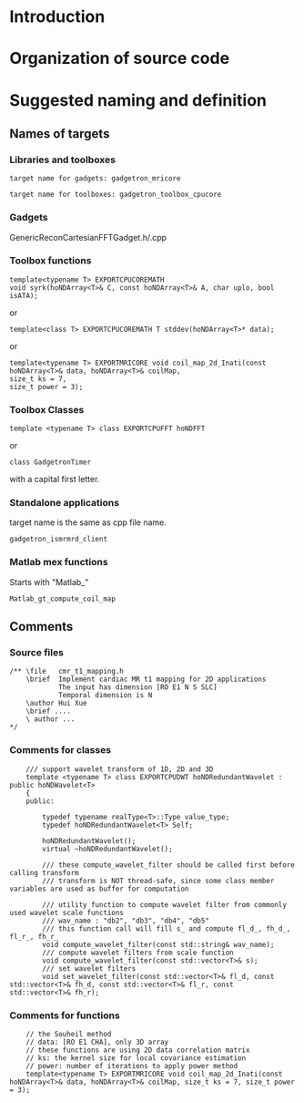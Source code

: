 # Introduction
# Organization of source code
# Suggested naming and definition
## Names of targets
### Libraries and toolboxes
```
target name for gadgets: gadgetron_mricore
```
```
target name for toolboxes: gadgetron_toolbox_cpucore
```
### Gadgets
GenericReconCartesianFFTGadget.h/.cpp
### Toolbox functions
```
template<typename T> EXPORTCPUCOREMATH 
void syrk(hoNDArray<T>& C, const hoNDArray<T>& A, char uplo, bool isATA);
```
or
```
template<class T> EXPORTCPUCOREMATH T stddev(hoNDArray<T>* data);
```
or
```
template<typename T> EXPORTMRICORE void coil_map_2d_Inati(const hoNDArray<T>& data, hoNDArray<T>& coilMap, 
size_t ks = 7, 
size_t power = 3);
```
### Toolbox Classes
```
template <typename T> class EXPORTCPUFFT hoNDFFT
```
or
```
class GadgetronTimer
```
with a capital first letter. 

### Standalone applications
target name is the same as cpp file name.
```
gadgetron_ismrmrd_client
```
### Matlab mex functions
Starts with "Matlab_"
```
Matlab_gt_compute_coil_map
```
## Comments
### Source files
```
/** \file   cmr_t1_mapping.h
    \brief  Implement cardiac MR t1 mapping for 2D applications
            The input has dimension [RO E1 N S SLC]
            Temporal dimension is N
    \author Hui Xue
    \brief ....
    \ author ... 
*/
```
### Comments for classes
```
    /// support wavelet transform of 1D, 2D and 3D
    template <typename T> class EXPORTCPUDWT hoNDRedundantWavelet : public hoNDWavelet<T> 
    {
    public:

        typedef typename realType<T>::Type value_type;
        typedef hoNDRedundantWavelet<T> Self;

        hoNDRedundantWavelet();
        virtual ~hoNDRedundantWavelet();

        /// these compute_wavelet_filter should be called first before calling transform
        /// transform is NOT thread-safe, since some class member variables are used as buffer for computation

        /// utility function to compute wavelet filter from commonly used wavelet scale functions
        /// wav_name : "db2", "db3", "db4", "db5"
        /// this function call will fill s_ and compute fl_d_, fh_d_, fl_r_, fh_r_
        void compute_wavelet_filter(const std::string& wav_name);
        /// compute wavelet filters from scale function
        void compute_wavelet_filter(const std::vector<T>& s);
        /// set wavelet filters
        void set_wavelet_filter(const std::vector<T>& fl_d, const std::vector<T>& fh_d, const std::vector<T>& fl_r, const std::vector<T>& fh_r);

```
### Comments for functions
```
    // the Souheil method
    // data: [RO E1 CHA], only 3D array
    // these functions are using 2D data correlation matrix
    // ks: the kernel size for local covariance estimation
    // power: number of iterations to apply power method
    template<typename T> EXPORTMRICORE void coil_map_2d_Inati(const hoNDArray<T>& data, hoNDArray<T>& coilMap, size_t ks = 7, size_t power = 3);
```

## 